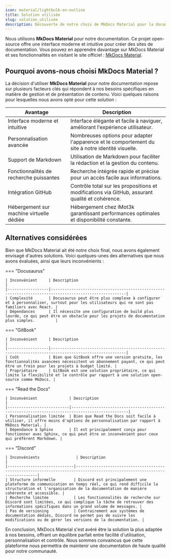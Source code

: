 ```yaml
---
icon: material/lightbulb-on-outline
title: Solution utilisée
slug: solution_utilisée
description: Découverte de notre choix de MkDocs Material pour la documentation et des alternatives évaluées.
---
```


Nous utilisons **MkDocs Material** pour notre documentation. Ce projet open-source offre une interface moderne et intuitive pour créer des sites de documentation. Vous pouvez en apprendre davantage sur MkDocs Material et ses fonctionnalités en visitant le site officiel : [MkDocs Material](https://squidfunk.github.io/mkdocs-material/).

## Pourquoi avons-nous choisi MkDocs Material ?

La décision d'utiliser **MkDocs Material** pour notre documentation repose sur plusieurs facteurs clés qui répondent à nos besoins spécifiques en matière de gestion et de présentation de contenu. Voici quelques raisons pour lesquelles nous avons opté pour cette solution :

| Avantage                              | Description                                                                                   |
|---------------------------------------|-----------------------------------------------------------------------------------------------|
| Interface moderne et intuitive        | Interface élégante et facile à naviguer, améliorant l'expérience utilisateur.                 |
| Personnalisation avancée              | Nombreuses options pour adapter l'apparence et le comportement du site à notre identité visuelle. |
| Support de Markdown                   | Utilisation de Markdown pour faciliter la rédaction et la gestion du contenu.                 |
| Fonctionnalités de recherche puissantes| Recherche intégrée rapide et précise pour un accès facile aux informations.                   |
| Intégration GitHub                    | Contrôle total sur les propositions et modifications via GitHub, assurant qualité et cohérence.|
| Hébergement sur machine virtuelle dédiée | Hébergement chez iMot3k garantissant performances optimales et disponibilité constante.       |

## Alternatives considérées

Bien que MkDocs Material ait été notre choix final, nous avons également envisagé d'autres solutions. Voici quelques-unes des alternatives que nous avons évaluées, ainsi que leurs inconvénients :

=== "Docusaurus"

    | Inconvénient     | Description                                                                                           |
    |------------------|-------------------------------------------------------------------------------------------------------|
    | Complexité       | Docusaurus peut être plus complexe à configurer et à personnaliser, surtout pour les utilisateurs qui ne sont pas familiers avec React. |
    | Dépendances      | Il nécessite une configuration de build plus lourde, ce qui peut être un obstacle pour les projets de documentation plus simples.         |

=== "GitBook"

    | Inconvénient     | Description                                                                                           |
    |------------------|-------------------------------------------------------------------------------------------------------|
    | Coût             | Bien que GitBook offre une version gratuite, les fonctionnalités avancées nécessitent un abonnement payant, ce qui peut être un frein pour les projets à budget limité. |
    | Propriétaire     | GitBook est une solution propriétaire, ce qui limite la flexibilité et le contrôle par rapport à une solution open-source comme MkDocs. |

=== "Read the Docs"

    | Inconvénient              | Description                                                                                   |
    |---------------------------|-----------------------------------------------------------------------------------------------|
    | Personnalisation limitée  | Bien que Read the Docs soit facile à utiliser, il offre moins d'options de personnalisation par rapport à MkDocs Material. |
    | Dépendance à Sphinx       | Il est principalement conçu pour fonctionner avec Sphinx, ce qui peut être un inconvénient pour ceux qui préfèrent Markdown. |

=== "Discord"

    | Inconvénients                | Description                                                                                                           |
    |-----------------------------|---------------------------------------------------------------------------------------------------------------------------|                                                                                                                       
    | Structure informelle        | Discord est principalement une plateforme de communication en temps réel, ce qui rend difficile la structuration et l'organisation de la documentation de manière cohérente et accessible. |
    | Recherche limitée           | Les fonctionnalités de recherche sur Discord sont limitées, ce qui complique la tâche de retrouver des informations spécifiques dans un grand volume de messages. |
    | Pas de versioning           | Contrairement aux systèmes de documentation dédiés, Discord ne permet pas de suivre les modifications ou de gérer les versions de la documentation. |

En conclusion, MkDocs Material s'est avéré être la solution la plus adaptée à nos besoins, offrant un équilibre parfait entre facilité d'utilisation, personnalisation et contrôle. Nous sommes convaincus que cette plateforme nous permettra de maintenir une documentation de haute qualité pour notre communauté.

